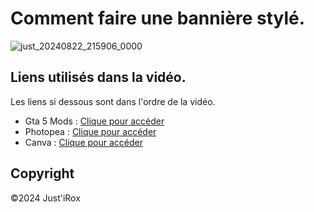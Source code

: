# Comment faire une bannière stylé.

![just_20240822_215906_0000](https://github.com/user-attachments/assets/01ed76c4-1a9c-4049-8514-9c7f6e1b3d09)


## Liens utilisés dans la vidéo.

Les liens si dessous sont dans l'ordre de la vidéo.

- Gta 5 Mods : [Clique pour accéder](https://fr.gta5-mods.com/)
- Photopea : [Clique pour accéder](https://www.photopea.com/)
- Canva : [Clique pour accéder](https://www.canva.com/fr_fr/)


## Copyright
©2024 Just'iRox
